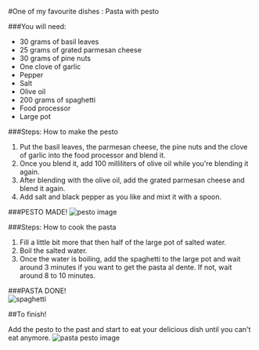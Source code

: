 
#One of my favourite dishes :  Pasta with pesto

###You will need: 

* 30 grams of basil leaves
* 25 grams of grated parmesan cheese
* 30 grams of pine nuts
* One clove of garlic
* Pepper
* Salt
* Olive oil
* 200 grams of spaghetti 
* Food processor
* Large pot

###Steps: How to make the pesto

1. Put the basil leaves, the parmesan cheese, the pine nuts and the clove of garlic into the food processor and blend it.    
2. Once you blend it, add 100 milliliters of olive oil while you're blending it again.   
3. After blending with the olive oil, add the grated parmesan cheese and blend it again.   
4. Add salt and black pepper as you like and mixt it with a spoon.    

###PESTO MADE!
![pesto image](http://theparkerpost.com/wp-content/uploads/2016/10/Karens-Pesto-Sauce-.jpg)

###Steps: How to cook the pasta 

1. Fill a little bit more that then half of the large pot of salted water.    
2. Boil the salted water.  
3. Once the water is boiling, add the spaghetti to the large pot and wait around 3 minutes if you want to get the pasta al dente. If not, wait around 8 to 10 minutes. 

###PASTA DONE!   
![spaghetti](http://www.recipegirl.com/wp-content/uploads/2011/04/Baked-Lemon-Spaghetti-6.jpg) 

##To finish! 

Add the pesto to the past and start to eat your delicious dish until you can't eat anymore. 
![pasta pesto image](http://www.seriouseats.com/images/2016/02/20160209-finishing-pasta-pesto-vicky-wasik-9-2.jpg)



